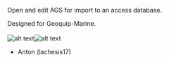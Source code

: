 Open and edit AGS for import to an access database.

Designed for Geoquip-Marine.
<br><br>
![alt text](https://github.com/lachesis17/AGS-Tool/blob/main/images/geobig.png?raw=true)![alt text](https://github.com/lachesis17/AGS-Tool/blob/main/images/AGS.png?raw=true) 

- Anton (lachesis17)
